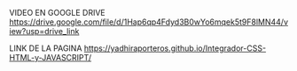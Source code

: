 VIDEO EN GOOGLE DRIVE
https://drive.google.com/file/d/1Hap6qp4Fdyd3B0wYo6mqek5t9F8lMN44/view?usp=drive_link

LINK DE LA PAGINA
https://yadhiraporteros.github.io/Integrador-CSS-HTML-y-JAVASCRIPT/
